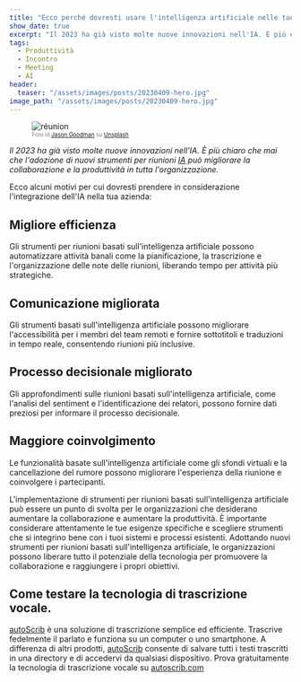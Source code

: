```yaml
---
title: "Ecco perché dovresti usare l'intelligenza artificiale nelle tue riunioni."
show_date: true
excerpt: "Il 2023 ha già visto molte nuove innovazioni nell'IA. È più chiaro che mai che l'adozione di nuovi strumenti per riunioni AI può migliorare la collaborazione e la produttività in tutta l'organizzazione."
tags:
  - Produttività
  - Incontro
  - Meeting
  - AI
header:
  teaser: "/assets/images/posts/20230409-hero.jpg"
image_path: "/assets/images/posts/20230409-hero.jpg"
---
```


<figure>
<img src="{{ site.url }}{{ site.baseurl }}/assets/images/posts/20230409-hero.jpg" alt="réunion" class="full" loading="lazy">
<figcaption style="color:grey; font-size:10px;">Foto id <a href="https://unsplash.com/@jasongoodman_youxventures">Jason Goodman</a> su <a href="https://unsplash.com">Unsplash</a>
  </figcaption>
</figure>

_Il 2023 ha già visto molte nuove innovazioni nell'IA. È più chiaro che mai che l'adozione di nuovi strumenti per riunioni [IA](https://it.blog.autoscrib.com/Ecco-cosa-rende-un-buon-assistente-vocale/) può migliorare la collaborazione e la produttività in tutta l'organizzazione._

Ecco alcuni motivi per cui dovresti prendere in considerazione l'integrazione dell'IA nella tua azienda:

## Migliore efficienza
Gli strumenti per riunioni basati sull'intelligenza artificiale possono automatizzare attività banali come la pianificazione, la trascrizione e l'organizzazione delle note delle riunioni, liberando tempo per attività più strategiche.

## Comunicazione migliorata
Gli strumenti basati sull'intelligenza artificiale possono migliorare l'accessibilità per i membri del team remoti e fornire sottotitoli e traduzioni in tempo reale, consentendo riunioni più inclusive.

## Processo decisionale migliorato
Gli approfondimenti sulle riunioni basati sull'intelligenza artificiale, come l'analisi del sentiment e l'identificazione dei relatori, possono fornire dati preziosi per informare il processo decisionale.

## Maggiore coinvolgimento
Le funzionalità basate sull'intelligenza artificiale come gli sfondi virtuali e la cancellazione del rumore possono migliorare l'esperienza della riunione e coinvolgere i partecipanti.

L'implementazione di strumenti per riunioni basati sull'intelligenza artificiale può essere un punto di svolta per le organizzazioni che desiderano aumentare la collaborazione e aumentare la produttività. È importante considerare attentamente le tue esigenze specifiche e scegliere strumenti che si integrino bene con i tuoi sistemi e processi esistenti. Adottando nuovi strumenti per riunioni basati sull'intelligenza artificiale, le organizzazioni possono liberare tutto il potenziale della tecnologia per promuovere la collaborazione e raggiungere i propri obiettivi.

## Come testare la tecnologia di trascrizione vocale.
[autoScrib](https://autoscrib.com/) è una soluzione di trascrizione semplice ed efficiente. Trascrive fedelmente il parlato e funziona su un computer o uno smartphone. A differenza di altri prodotti, [autoScrib](https://autoscrib.com/) consente di salvare tutti i testi trascritti in una directory e di accedervi da qualsiasi dispositivo.
Prova gratuitamente la tecnologia di trascrizione vocale su [autoscrib.com](https://autoscrib.com/)

